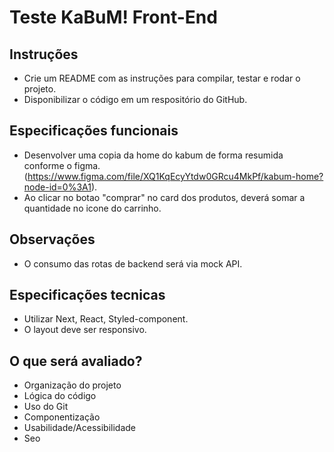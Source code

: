 # Teste KaBuM! Front-End

## Instruções
- Crie um README com as instruções para compilar, testar e rodar o projeto.
- Disponibilizar o código em um respositório do GitHub.

## Especificações funcionais
- Desenvolver uma copia da home do kabum de forma resumida conforme o figma. (https://www.figma.com/file/XQ1KqEcyYtdw0GRcu4MkPf/kabum-home?node-id=0%3A1).
- Ao clicar no botao "comprar" no card dos produtos, deverá somar a quantidade no icone do carrinho.

## Observações
- O consumo das rotas de backend será via mock API.

## Especificações tecnicas
- Utilizar Next, React, Styled-component.
- O layout deve ser responsivo.

## O que será avaliado?
- Organização do projeto
- Lógica do código
- Uso do Git
- Componentização
- Usabilidade/Acessibilidade
- Seo